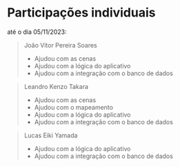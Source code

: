# Participações individuais

até o dia 05/11/2023:

>João Vitor Pereira Soares  
> - Ajudou com as cenas
> - Ajudou com a lógica do aplicativo
> - Ajudou com a integração com o banco de dados

>Leandro Kenzo Takara
> - Ajudou com as cenas
> - Ajudou com o mapeamento
> - Ajudou com a lógica do aplicativo
> - Ajudou com a integração com o banco de dados

>Lucas Eiki Yamada
> - Ajudou com a lógica do aplicativo
> - Ajudou com a integração com o banco de dados